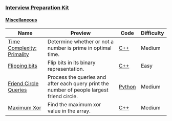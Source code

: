 
### [Interview Preparation Kit](https://www.hackerrank.com/interview/interview-preparation-kit)


#### [Miscellaneous](https://www.hackerrank.com/interview/interview-preparation-kit/miscellaneous/challenges)

Name | Preview | Code | Difficulty
---- | ------- | ---- | ----------
[Time Complexity: Primality](https://www.hackerrank.com/challenges/ctci-big-o/problem?h_l=playlist&slugs%5B%5D=interview&slugs%5B%5D=interview-preparation-kit&slugs%5B%5D=miscellaneous)|Determine whether or not a number is prime in optimal time.|[C++](../../tutorials/cracking-the-coding-interview/ctci-big-o.cpp)|Medium
[Flipping bits](https://www.hackerrank.com/challenges/flipping-bits/problem?h_l=playlist&slugs%5B%5D=interview&slugs%5B%5D=interview-preparation-kit&slugs%5B%5D=miscellaneous)|Flip bits in its binary representation.|[C++](../../algorithms/bit-manipulation/flipping-bits.cpp)|Easy
[Friend Circle Queries](https://www.hackerrank.com/challenges/friend-circle-queries/problem?h_l=playlist&slugs%5B%5D=interview&slugs%5B%5D=interview-preparation-kit&slugs%5B%5D=miscellaneous)|Process the queries and after each query print the number of people largest friend circle.|[Python](friend-circle-queries.py)|Medium
[Maximum Xor](https://www.hackerrank.com/challenges/maximum-xor/problem?h_l=playlist&slugs%5B%5D=interview&slugs%5B%5D=interview-preparation-kit&slugs%5B%5D=miscellaneous)|Find the maximum xor value in the array.|[C++](maximum-xor.cpp)|Medium

